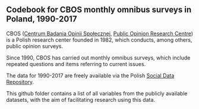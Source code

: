 ## Codebook for CBOS monthly omnibus surveys in Poland, 1990-2017

CBOS ([Centrum Badania Opinii Społecznej](https://www.cbos.pl/PL/home/home.php), [Public Opinion Research Centre](https://www.cbos.pl/EN/home/home.php)) is a Polish research center founded in 1982, which conducts, among others, public opinion surveys.

Since 1990, CBOS has carried out monthly omnibus surveys, which include repeated questions and items referring to current issues.

The data for 1990-2017 are freely available via the Polish [Social Data Repository](https://rds.icm.edu.pl/).

This github folder contains a list of all variables from the publicly available datasets, with the aim of facilitating research using this data.